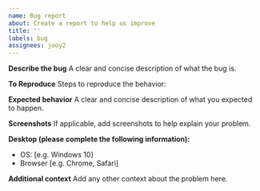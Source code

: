 ```yaml
---
name: Bug report
about: Create a report to help us improve
title: ''
labels: bug
assignees: jooy2
---
```


**Describe the bug** A clear and concise description of what the bug is.

**To Reproduce** Steps to reproduce the behavior:

**Expected behavior** A clear and concise description of what you expected to happen.

**Screenshots** If applicable, add screenshots to help explain your problem.

**Desktop (please complete the following information):**

- OS: [e.g. Windows 10]
- Browser [e.g. Chrome, Safari]

**Additional context** Add any other context about the problem here.

